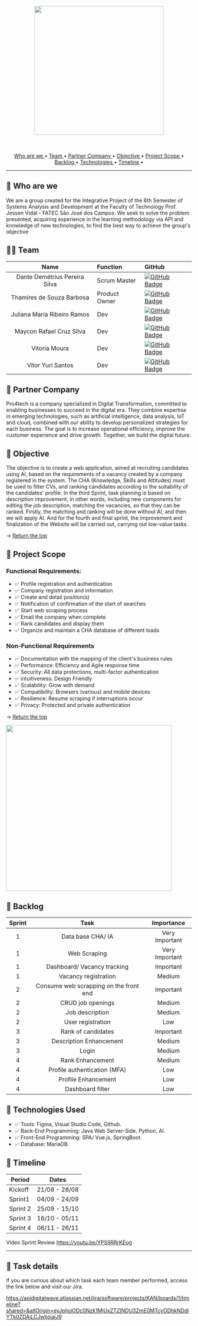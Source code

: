 
<span id="topo">
<div align="center">
<img src="https://i.ibb.co/QJcShkD/Digital-Wave.png" width="350px" />
</div>
<br>
<br>

<p align="center">
  <a href ="#who-are-we"> Who are we </a> •
  <a href ="#team"> Team </a> •
  <a href ="#partner-company"> Partner Company </a>  • 
  <a href ="#objective"> Objective </a>  • 
  <a href ="#project-scope"> Project Scope </a> •
  <a href ="#backlog"> Backlog </a>  • 
  <a href ="#technologies"> Technologies </a>  •
  <a href ="#timeline"> Timeline </a>  •
</p>

<hr>

<span id="who-are-we">
  
##  👾 Who are we

We are a group created for the Integrative Project of the 6th Semester of Systems Analysis and Development at the Faculty of Technology Prof. Jessen Vidal - FATEC São José dos Campos.
We seek to solve the problem presented, acquiring experience in the learning methodology via API and knowledge of new technologies, to find the best way to achieve the group's objective

<span id="team">

## 👨‍💻 Team


|    Name     | Function |      GitHub    |
|:-----------: |:------|:----------------------------|
| Dante Demétrius Pereira Silva | Scrum Master | [![GitHub Badge](https://img.shields.io/badge/GitHub-100000?style=for-the-badge&logo=github&logoColor=white)](https://github.com/dantesjc) |
| Thamires de Souza Barbosa | Product Owner | [![GitHub Badge](https://img.shields.io/badge/GitHub-100000?style=for-the-badge&logo=github&logoColor=white)](https://github.com/Thamires-S0uza) |
| Juliana Maria Ribeiro Ramos | Dev | [![GitHub Badge](https://img.shields.io/badge/GitHub-100000?style=for-the-badge&logo=github&logoColor=white)](https://github.com/JulianaMaria-Lab)| 
| Maycon Rafael Cruz Silva | Dev | [![GitHub Badge](https://img.shields.io/badge/GitHub-100000?style=for-the-badge&logo=github&logoColor=white)](https://github.com/MayconRafael) | 
| Vitoria Moura | Dev | [![GitHub Badge](https://img.shields.io/badge/GitHub-100000?style=for-the-badge&logo=github&logoColor=white)](https://github.com/vitoriasaturnino) | 
| Vitor Yuri Santos | Dev | [![GitHub Badge](https://img.shields.io/badge/GitHub-100000?style=for-the-badge&logo=github&logoColor=white)](https://github.com/Vitor-y) | 


<span id="partner-company">

## :bookmark_tabs: Partner Company

<p align="left"> 

Pro4tech is a company specialized in Digital Transformation, committed to enabling businesses to succeed in the digital era. They combine expertise in emerging technologies, such as artificial intelligence, data analysis, IoT and cloud, combined with our ability to develop personalized strategies for each business. The goal is to increase operational efficiency, improve the customer experience and drive growth. Together, we build the digital future.

</p>

<span id="objective">
  
## :bookmark_tabs: Objective

<p align="left"> 

The objective is to create a web application, aimed at recruiting candidates using AI, based on the requirements of a vacancy created by a company registered in the system. The CHA (Knowledge, Skills and Attitudes) must be used to filter CVs, and ranking candidates according to the suitability of the candidates' profile. In the third Sprint, task planning is based on description improvement, in other words, including new components for editing the job description, matching the vacancies, so that they can be ranked. Firstly, the matching and ranking will be done without AI, and then we will apply AI. And for the fourth and final sprint, the improvement and finalization of the Website will be carried out, carrying out low-value tasks.

</p>

→ [Return the top](#topo)

<span id="project-scope">

## :dart: Project Scope

### Functional Requirements:
- ✅  Profile registration and authentication 
- ✅  Company registration and information
- ✅  Create and detail position(s)
- ✅  Notification of confirmation of the start of searches
- ✅  Start web scraping process
- ✅  Email the company when complete
- ✅  Rank candidates and display them
- ✅  Organize and maintain a CHA database of different loads


### Non-Functional Requirements
- ✅  Documentation with the mapping of the client's business rules
- ✅  Performance: Efficiency and Agile response time
- ✅  Security: All data protections, multi-factor authentication
- ✅  intuitiveness: Design Friendly
- ✅  Scalability: Grow with demand
- ✅  Compatibility: Browsers (various) and mobile devices
- ✅  Resilience: Resume scraping if interruptions occur
- ✅  Privacy: Protected and private authentication

→ [Return the top](#topo)

<img src="https://i.ibb.co/2P1GSVB/Minimum-Viable-Product.png" width="450px" />

<span id="backlog">

## :dart: Backlog

  
  | Sprint |     Task   |  Importance |
|:------:|:--------------------:|:-------------:|
|    1   |   Data base CHA/ IA  | Very Important |
|    1   |   Web Scraping | Very Important |
|    1   |   Dashboard/ Vacancy tracking  | Important |
|    1   |   Vacancy registration | Medium |
|    2   |   Consume web scrapping on the front end  |  Important  |
|    2   |   CRUD job openings |  Medium |
|    2   |   Job description |  Medium  |
|    2   |   User registration |  Low |
|    3   |   Rank of candidates  | Important |
|    3   |   Description Enhancement | Medium | 
|    3   |          Login                 | Medium |
|    4   |   Rank Enhancement     | Medium  |
|    4   |   Profile authentication (MFA)  | Low |
|    4   |   Profile Enhancement        | Low  |
|    4   |   Dashboard filter         | Low  |

<span id="technologies">
  
## :dart: Technologies Used 

- ✅  Tools: Figma, Visual Studio Code, Github.
- ✅  Back-End Programming: Java Web Server-Side, Python, AI.
- ✅  Front-End Programming: SPA/ Vue.js, SpringBoot.
- ✅  Database: MariaDB.

<span id="timeline">
  
## :dart: Timeline

|   Period     |     Dates       |
| ------------------------------ | ---- |
|  Kickoff     | 21/08 -  28/08  |
|  Sprint1     | 04/09 - 24/09   |
|  Sprint 2    | 25/09 - 15/10   |
|  Sprint 3    | 16/10 - 05/11   |
|  Sprint 4    | 06/11 - 26/11   |

Vídeo Sprint Review 
https://youtu.be/YPS9RRrKEog

<hr>

##  👾 Task details

If you are curious about which task each team member performed, access the link below and visit our Jira.

https://apidigitalwave.atlassian.net/jira/software/projects/KAN/boards/1/timeline?shared=&atlOrigin=eyJpIjoiODc0Nzk1MjUxZTZlNDU3ZmE0MTcyODhkNDdiYTk0ZDAiLCJwIjoiaiJ9

